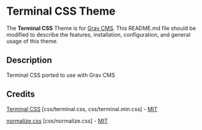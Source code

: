 # Terminal CSS Theme

The **Terminal CSS** Theme is for [Grav CMS](http://github.com/getgrav/grav).  This README.md file should be modified to describe the features, installation, configuration, and general usage of this theme.

## Description

Terminal CSS ported to use with Grav CMS

## Credits

[Terminal CSS](https://github.com/gioni06/terminal.css) [css/terminal.css, css/terminal.min.css] - [MIT](http://github.com/gioni06/terminal.css/LICENSE)

[normalize.css](https://github.com/necolas/normalize.css) [css/normalize.css] - [MIT](https://github.com/necolas/normalize.css/LICENSE)